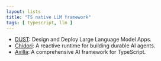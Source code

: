 ```yaml
---
layout: lists
title: "TS native LLM framework"
tags: [ typescript, llm ]
---
```


 - [DUST](https://github.com/dust-tt/dust): Design and Deploy Large Language Model Apps.
 - [Chidori](https://github.com/ThousandBirdsInc/chidori): A reactive runtime for building durable AI agents.
 - [Axilla](https://github.com/axilla-io/ax): A comprehensive AI framework for TypeScript. 
